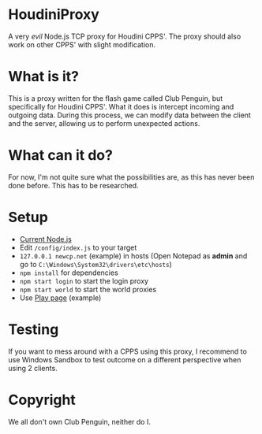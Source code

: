 # HoudiniProxy

A very *evil* Node.js TCP proxy for Houdini CPPS'. The proxy should also work on other CPPS' with slight modification.

# What is it?

This is a proxy written for the flash game called Club Penguin, but specifically for Houdini CPPS'. What it does is intercept incoming and outgoing data. During this process, we can modify data between the client and the server, allowing us to perform unexpected actions.

# What can it do?

For now, I'm not quite sure what the possibilities are, as this has never been done before. This has to be researched.

# Setup

- [Current Node.js](https://nodejs.org/en/download/current/)
- Edit `/config/index.js` to your target
- `127.0.0.1 newcp.net` (example) in hosts (Open Notepad as **admin** and go to `C:\Windows\System32\drivers\etc\hosts`)
- `npm install` for dependencies
- `npm start login` to start the login proxy
- `npm start world` to start the world proxies
- Use [Play page](https://play.newcp.net/en/#/login) (example)

# Testing

If you want to mess around with a CPPS using this proxy, I recommend to use Windows Sandbox to test outcome on a different perspective when using 2 clients.

# Copyright

We all don't own Club Penguin, neither do I.
